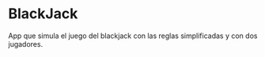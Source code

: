 # BlackJack
App que simula el juego del blackjack con las reglas simplificadas y con dos jugadores.

